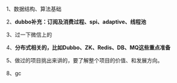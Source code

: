 1、数据结构、算法基础

2、**dubbo补充：订阅及消费过程、spi、adaptive、线程池**

3、过一下微信上的

4、**分布式相关的，比如Dubbo、ZK、Redis、DB、MQ这些重点准备**

5、做过的项目挑出来讲的，要了解整个项目的价值、和发展方向。

8、gc

